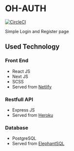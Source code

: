 # OH-AUTH

[![CircleCI](https://circleci.com/gh/hanifanm/oh-auth.svg?style=svg)](https://circleci.com/gh/hanifanm/oh-auth)

Simple Login and Register page

## Used Technology

### Front End

- React JS
- Next JS
- SCSS
- Served from [Netlify](https://elated-engelbart-93990b.netlify.com/)

### Restfull API

- Express JS
- Served from [Heroku](https://oh-auth-api.herokuapp.com/)

### Database 

- PostgreSQL
- Served from [ElephantSQL](https://www.elephantsql.com/)
